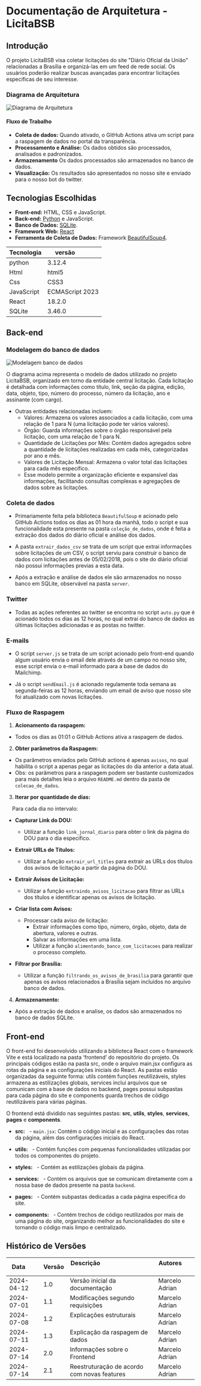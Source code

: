 # Documentação de Arquitetura - LicitaBSB

## Introdução

O projeto LicitaBSB visa coletar licitações do site "Diário Oficial da União" relacionadas a Brasília e organizá-las em um feed de rede social. Os usuários poderão realizar buscas avançadas para encontrar licitações específicas de seu interesse. 

### Diagrama de Arquitetura

![Diagrama de Arquitetura](Diagrama_vai.png)

#### Fluxo de Trabalho
- **Coleta de dados:** Quando ativado, o GitHub Actions ativa um script para a raspagem de dados no portal da transparência.
- **Processamento e Análise:** Os dados obtidos são processados, analisados e padronizados.
- **Armazenamento** Os dados processados são armazenados no banco de dados.
- **Visualização:** Os resultados são apresentados no nosso site e enviado para o nosso bot do twitter.

## Tecnologias Escolhidas

- **Front-end:** HTML, CSS e JavaScript.
- **Back-end:** [Python](https://www.python.org/) e JavaScript.
- **Banco de Dados:** [SQLite](https://www.sqlite.org/).
- **Framework Web:** [React](https://react.dev/)
- **Ferramenta de Coleta de Dados:** Framework [BeautifulSoup4](https://beautiful-soup-4.readthedocs.io/en/latest/).

| Tecnologia | versão          |
|------------|-----------------|
| python     | 3.12.4          |
| Html       | html5           |
| Css        | CSS3            |
| JavaScript | ECMAScript 2023 |
| React      | 18.2.0          |
| SQLite     | 3.46.0          |

## Back-end
### Modelagem do banco de dados

![Modelagem banco de dados](Modelagem_BD.png)

O diagrama acima representa o modelo de dados utilizado no projeto LicitaBSB, organizado em torno da entidade central licitação. Cada licitação é detalhada com informações como título, link, seção da página, edição, data, objeto, tipo, número do processo, número da licitação, ano e assinante (com cargo).

- Outras entidades relacionadas incluem:
    - Valores: Armazena os valores associados a cada licitação, com uma relação de 1 para N (uma licitação pode ter vários valores).
    - Órgão: Guarda informações sobre o órgão responsável pela licitação, com uma relação de 1 para N.
    - Quantidade de Licitações por Mês: Contém dados agregados sobre a quantidade de licitações realizadas em cada mês, categorizadas por ano e mês.
    - Valores de Licitação Mensal: Armazena o valor total das licitações para cada mês específico.
    - Esse modelo permite a organização eficiente e expansível das informações, facilitando consultas complexas e agregações de dados sobre as licitações.
  
### Coleta de dados

- Primariamente feita pela biblioteca `BeautifulSoup` e acionado pelo GitHub Actions todos os dias as 01 hora da manhã, todo o script e sua funcionalidade esta presente na pasta `coleção_de_dados`, onde é feita a extração dos dados do diário oficial e análise dos dados.

- A pasta `extrair_dados_csv` se trata de um script que extrai informações sobre licitações de um CSV, o script serviu para construir o banco de dados com licitações antes de 05/02/2018, pois o site do diário oficial não possui informações previas a esta data.

- Após a extração e análise de dados ele são armazenados no nosso banco em SQLite, observável na pasta `server`.

### Twitter

- Todas as ações referentes ao twitter se encontra no script `auto.py` que é acionado todos os dias as 12 horas, no qual extrai do banco de dados as últimas licitações adicionadas e as postas no twitter.

### E-mails

- O script `server.js` se trata de um script acionado pelo front-end quando algum usuário envia o email dele através de um campo no nosso site, esse script envia o e-mail informado para a base de dados do Mailchimp.

- Já o script `sendEmail.js` é acionado regulamente toda semana as segunda-feiras as 12 horas, enviando um email de aviso que nosso site foi atualizado com novas licitações.

### Fluxo de Raspagem

1. **Acionamento da raspagem:**
- Todos os dias as 01:01 o GitHub Actions ativa a raspagem de dados.

2. **Obter parâmetros da Raspagem:**
- Os parâmetros enviados pelo GitHub actions é apenas `avisos`, no qual habilita o script a apenas pegar as licitações do dia anterior a data atual.
- Obs: os parâmetros para a raspagem podem ser bastante customizados para mais detalhes leia o arquivo `README.md` dentro da pasta de `colecao_de_dados`.

3. **Iterar por quantidade de dias:**

    Para cada dia no intervalo:
  
  - **Capturar Link do DOU:**
    - Utilizar a função `link_jornal_diario` para obter o link da página do DOU para o dia específico.

  - **Extrair URLs de Títulos:**
    - Utilizar a função `extrair_url_titles` para extrair as URLs dos títulos dos avisos de licitação a partir da página do DOU.

  - **Extrair Avisos de Licitação:**
    - Utilizar a função `extraindo_avisos_licitacao` para filtrar as URLs dos títulos e identificar apenas os avisos de licitação.

  - **Criar lista com Avisos:**
    - Processar cada aviso de licitação:
      - Extrair informações como tipo, número, órgão, objeto, data de abertura, valores e outras.
      - Salvar as informações em uma lista.
      - Utilizar a função `alimentando_banco_com_licitacoes` para realizar o processo completo.

  - **Filtrar por Brasília:**
    - Utilizar a função `filtrando_os_avisos_de_brasilia` para garantir que apenas os avisos relacionados a Brasília sejam incluídos no arquivo banco de dados.

4. **Armazenamento:**

- Após a extração de dados e analise, os dados são armazenados no banco de dados SQLite.
## Front-end

O front-end foi desenvolvido utilizando a biblioteca React com o framework Vite e está localizado na pasta ‘frontend’ do repositório do projeto. Os principais códigos estão na pasta src, onde o arquivo main.jsx configura as rotas da página e as configurações iniciais do React. As pastas estão organizadas da seguinte forma: utils contém funções reutilizáveis, styles armazena as estilizações globais, services inclui arquivos que se comunicam com a base de dados no backend, pages possui subpastas para cada página do site e components guarda trechos de código reutilizáveis para várias páginas.

O frontend está dividido nas seguintes pastas: **src**, **utils**, **styles**, **services**, **pages** e **components**.

- **src:**
  - `main.jsx`: Contém o código inicial e as configurações das rotas da página, além das configurações iniciais do React.

- **utils:**
  - Contém funções com pequenas funcionalidades utilizadas por todos os componentes do projeto.

- **styles:**
  - Contém as estilizações globais da página.

- **services:**
  - Contém os arquivos que se comunicam diretamente com a nossa base de dados presente na pasta `backend`.

- **pages:**
  - Contém subpastas dedicadas a cada página específica do site.

- **components:**
  - Contém trechos de código reutilizados por mais de uma página do site, organizando melhor as funcionalidades do site e tornando o código mais limpo e centralizado.



## Histórico de Versões

| Data       | Versão | Descrição                                   | Autores         |
|------------|--------|---------------------------------------------|-----------------|
| 2024-04-12 | 1.0    | Versão inicial da documentação              | Marcelo Adrian  |
| 2024-07-01 | 1.1    | Modificações segundo requisições            | Marcelo Adrian  |
| 2024-07-08 | 1.2    | Explicações estruturais                     | Marcelo Adrian  |
| 2024-07-11 | 1.3    | Explicação da raspagem de dados             | Marcelo Adrian  |
| 2024-07-14 | 2.0    | Informações sobre o Frontend                | Marcelo Adrian  |
| 2024-07-14 | 2.1    | Reestruturação de acordo com novas features | Marcelo Adrian  |

